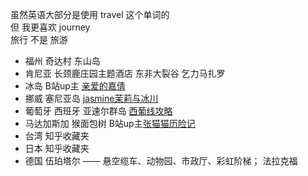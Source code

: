 虽然英语大部分是使用 travel 这个单词的  
但 我更喜欢 journey  
旅行 不是 旅游  


- 福州 奇达村 东山岛
- 肯尼亚 长颈鹿庄园主题酒店   东非大裂谷 乞力马扎罗
- 冰岛  B站up主 [亲爱的嘉倩](https://space.bilibili.com/388362147)  
- 挪威 塞尼亚岛 [jasmine茉莉与冰川](https://www.bilibili.com/video/BV1um4y1m7Yq/)
- 葡萄牙 西班牙 亚速尔群岛 [西葡线攻略](http://www.mafengwo.cn/gonglve/ziyouxing/14268.html)
- 马达加斯加 猴面包树 B站up主[张猫猫历险记](https://www.bilibili.com/video/BV1MX4y1o7uy)
- 台湾  知乎收藏夹
- 日本  知乎收藏夹
- 德国  伍珀塔尔 —— 悬空缆车、动物园、市政厅、彩虹阶梯； 法拉克福

